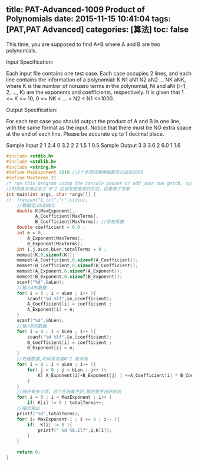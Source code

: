 title: PAT-Advanced-1009 Product of Polynomials
date: 2015-11-15 10:41:04
tags: [PAT,PAT Advanced]
categories: [算法]
toc: false
---
This time, you are supposed to find A*B where A and B are two polynomials.

Input Specification:

Each input file contains one test case. Each case occupies 2 <!--more-->lines, and each line contains the information of a polynomial: K N1 aN1 N2 aN2 ... NK aNK, where K is the number of nonzero terms in the polynomial, Ni and aNi (i=1, 2, ..., K) are the exponents and coefficients, respectively. It is given that 1 <= K <= 10, 0 <= NK < ... < N2 < N1 <=1000.

Output Specification:

For each test case you should output the product of A and B in one line, with the same format as the input. Notice that there must be NO extra space at the end of each line. Please be accurate up to 1 decimal place.

Sample Input
2 1 2.4 0 3.2
2 2 1.5 1 0.5
Sample Output
3 3 3.6 2 6.0 1 1.6
```c
#include <stdio.h>
#include <stdlib.h>
#include <string.h>
#define MaxExponent 2010 //2个多项式相乘指数可以达到2000 
#define MaxTerms 21
/* run this program using the console pauser or add your own getch, system("pause") or input loop */
//时间复杂度达到了 N^2 应该有更高效的方法，这里用了穷举 
int main(int argc, char *argv[]) {
//  freopen("1.txt","r",stdin);
    //数据定义&初始化 
    double K[MaxExponent],
           A_Coefficient[MaxTerms],
           B_Coefficient[MaxTerms]; //存放系数 
    double coefficient = 0.0 ;
    int e = 0,
        A_Exponent[MaxTerms],
        B_Exponent[MaxTerms];
    int i,j,aLen,bLen,totalTerms = 0 ;
    memset(K,0,sizeof(K)); 
    memset(A_Coefficient,0,sizeof(A_Coefficient)); 
    memset(B_Coefficient,0,sizeof(B_Coefficient)); 
    memset(A_Exponent,0,sizeof(A_Exponent)); 
    memset(B_Exponent,0,sizeof(B_Exponent)); 
    scanf("%d",&aLen);
    //输入A的数据 
    for( i = 0 ; i < aLen ; i++ ){
        scanf("%d %lf",&e,&coefficient);
        A_Coefficient[i] = coefficient ;
        A_Exponent[i] = e;
    }
    scanf("%d",&bLen);
    //输入B的数据 
    for( i = 0 ; i < bLen ; i++ ){
        scanf("%d %lf",&e,&coefficient);
        B_Coefficient[i] = coefficient ;
        B_Exponent[i] = e;
    }
    //处理数据,时间复杂度N^2 有点高 
    for( i = 0 ; i < aLen ; i++ ){
        for( j = 0 ; j < bLen ; j++ ){
            K[ A_Exponent[i]+B_Exponent[j] ] +=A_Coefficient[i] * B_Coefficient[j];
        }
    } 
    //统计有多少项，这个方法真不好,暂时想不出好办法 
    for( i = 0 ; i < MaxExponent ; i++ )
        if( K[i] != 0 ) totalTerms++;
    //格式输出 
    printf("%d",totalTerms);
    for( i= MaxExponent-1 ; i >= 0 ; i-- ){
        if(  K[i] != 0 ){
            printf(" %d %0.1lf",i,K[i]);
        }
    }
    
    return 0;
}
```
